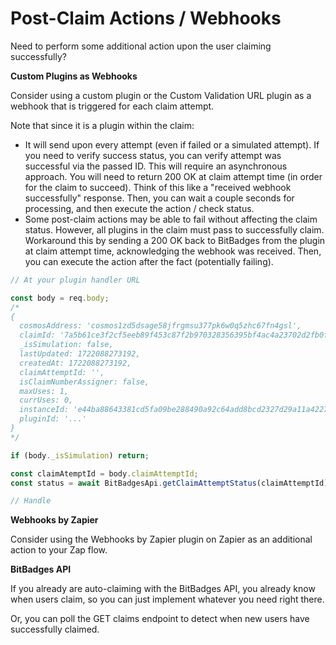 # Post-Claim Actions / Webhooks

Need to perform some additional action upon the user claiming successfully?

**Custom Plugins as Webhooks**

Consider using a custom plugin or the Custom Validation URL plugin as a webhook that is triggered for each claim attempt.&#x20;

Note that since it is a plugin within the claim:

* It will send upon every attempt (even if failed or a simulated attempt). If you need to verify success status,  you can verify attempt was successful via the passed ID. This will require an asynchronous approach. You will need to return 200 OK at claim attempt time (in order for the claim to succeed). Think of this like a "received webhook successfully" response. Then, you can wait a couple seconds for processing, and then execute the action / check status.
* Some post-claim actions may be able to fail without affecting the claim status. However, all plugins in the claim must pass to successfully claim. Workaround this by sending a 200 OK back to BitBadges from the plugin at claim attempt time, acknowledging the webhook was received. Then, you can execute the action after the fact (potentially failing).&#x20;

```typescript
// At your plugin handler URL

const body = req.body;
/*
{
  cosmosAddress: 'cosmos1zd5dsage58jfrgmsu377pk6w0q5zhc67fn4gsl',
  claimId: '7a5b61ce3f2cf5eeb89f453c87f2b970328356395bf4ac4a23702d2fb0fb63c9',
  _isSimulation: false,
  lastUpdated: 1722088273192,
  createdAt: 1722088273192,
  claimAttemptId: '',
  isClaimNumberAssigner: false,
  maxUses: 1,
  currUses: 0,
  instanceId: 'e44ba88643381cd5fa09be288490a92c64add8bcd2327d29a11a4227fab55e5e',
  pluginId: '...'
}
*/

if (body._isSimulation) return;

const claimAtemptId = body.claimAttemptId;
const status = await BitBadgesApi.getClaimAttemptStatus(claimAttemptId);

// Handle 
```

**Webhooks by Zapier**

Consider using the Webhooks by Zapier plugin on Zapier as an additional action to your Zap flow.

**BitBadges API**

If you already are auto-claiming with the BitBadges API, you already know when users claim, so you can just implement whatever you need right there.

Or, you can poll the GET claims endpoint to detect when new users have successfully claimed.
